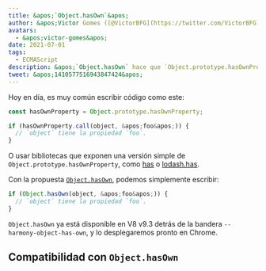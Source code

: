 ```yaml
---
title: &apos;`Object.hasOwn`&apos;
author: &apos;Victor Gomes ([@VictorBFG](https://twitter.com/VictorBFG))&apos;
avatars:
  - &apos;victor-gomes&apos;
date: 2021-07-01
tags:
  - ECMAScript
description: &apos;`Object.hasOwn` hace que `Object.prototype.hasOwnProperty` sea más accesible.&apos;
tweet: &apos;1410577516943847424&apos;
---
```


Hoy en día, es muy común escribir código como este:

```js
const hasOwnProperty = Object.prototype.hasOwnProperty;

if (hasOwnProperty.call(object, &apos;foo&apos;)) {
  // `object` tiene la propiedad `foo`.
}
```

O usar bibliotecas que exponen una versión simple de `Object.prototype.hasOwnProperty`, como [has](https://www.npmjs.com/package/has) o [lodash.has](https://www.npmjs.com/package/lodash.has).

Con la propuesta [`Object.hasOwn`](https://github.com/tc39/proposal-accessible-object-hasownproperty), podemos simplemente escribir:

```js
if (Object.hasOwn(object, &apos;foo&apos;)) {
  // `object` tiene la propiedad `foo`.
}
```

`Object.hasOwn` ya está disponible en V8 v9.3 detrás de la bandera `--harmony-object-has-own`, y lo desplegaremos pronto en Chrome.

## Compatibilidad con `Object.hasOwn`

<feature-support chrome="yes https://chromium-review.googlesource.com/c/v8/v8/+/2922117"
                 firefox="yes https://hg.mozilla.org/try/rev/94515f78324e83d4fd84f4b0ab764b34aabe6d80"
                 safari="yes https://bugs.webkit.org/show_bug.cgi?id=226291"
                 nodejs="no"
                 babel="yes https://github.com/zloirock/core-js#accessible-objectprototypehasownproperty"></feature-support>

<!--truncate-->